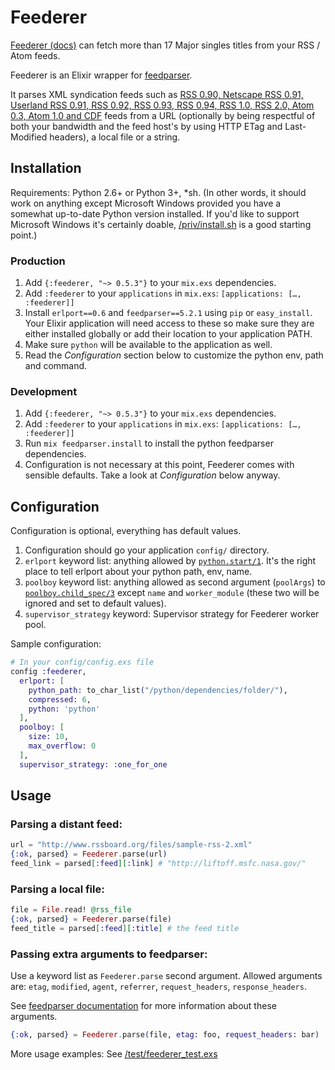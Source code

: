 # Feederer

[Feederer (docs)](https://hexdocs.pm/feederer/) can fetch more than 17 Major
singles titles from your RSS / Atom feeds.

Feederer is an Elixir wrapper for
[feedparser](https://github.com/kurtmckee/feedparser).

It parses XML syndication feeds such as [RSS 0.90, Netscape RSS 0.91, Userland
RSS 0.91, RSS 0.92, RSS 0.93, RSS 0.94, RSS 1.0, RSS 2.0, Atom 0.3, Atom 1.0 and
CDF](https://pythonhosted.org/feedparser/) feeds from a URL (optionally by being
respectful of both your bandwidth and the feed host's by using HTTP ETag and
Last-Modified headers), a local file or a string.

## Installation

Requirements: Python 2.6+ or Python 3+, *sh. (In other words, it should work on
anything except Microsoft Windows provided you have a somewhat up-to-date Python
version installed. If you'd like to support Microsoft Windows it's certainly
doable, [/priv/install.sh](/priv/install.sh) is a good starting point.)

### Production

1. Add `{:feederer, "~> 0.5.3"}` to your `mix.exs` dependencies.
2. Add `:feederer` to your `applications` in `mix.exs`:
`[applications: […, :feederer]]`
3. Install `erlport==0.6` and `feedparser==5.2.1` using `pip` or `easy_install`.
Your Elixir application will need access to these so make sure they are either
installed globally or add their location to your application PATH.
4. Make sure `python` will be available to the application as well.
5. Read the *Configuration* section below to customize the python env, path and
command.

### Development

1. Add `{:feederer, "~> 0.5.3"}` to your `mix.exs` dependencies.
2. Add `:feederer` to your `applications` in `mix.exs`:
`[applications: […, :feederer]]`
3. Run `mix feedparser.install` to install the python feedparser dependencies.
4. Configuration is not necessary at this point, Feederer comes with sensible
defaults. Take a look at *Configuration* below anyway.

## Configuration

Configuration is optional, everything has default values.

1. Configuration should go your application `config/` directory.
2. `erlport` keyword list: anything allowed by
[`python.start/1`](http://erlport.org/docs/python.html#erlang-api). It's the
right place to tell erlport about your python path, env, name.
3. `poolboy` keyword list: anything allowed as second argument (`poolArgs`) to
[`poolboy.child_spec/3`](https://github.com/devinus/poolboy#options) except
`name` and `worker_module` (these two will be ignored and set to default
values).
4. `supervisor_strategy` keyword: Supervisor strategy for Feederer worker pool.

Sample configuration:

```elixir
# In your config/config.exs file
config :feederer,
  erlport: [
    python_path: to_char_list("/python/dependencies/folder/"),
    compressed: 6,
    python: 'python'
  ],
  poolboy: [
    size: 10,
    max_overflow: 0
  ],
  supervisor_strategy: :one_for_one
```

## Usage

### Parsing a distant feed:

```elixir
url = "http://www.rssboard.org/files/sample-rss-2.xml"
{:ok, parsed} = Feederer.parse(url)
feed_link = parsed[:feed][:link] # "http://liftoff.msfc.nasa.gov/"
```

### Parsing a local file:

```elixir
file = File.read! @rss_file
{:ok, parsed} = Feederer.parse(file)
feed_title = parsed[:feed][:title] # the feed title
```

### Passing extra arguments to feedparser:

Use a keyword list as `Feederer.parse` second argument. Allowed arguments are:
`etag`, `modified`, `agent`, `referrer`, `request_headers`,
`response_headers`.

See [feedparser documentation](https://pythonhosted.org/feedparser/) for more
information about these arguments.

```elixir
{:ok, parsed} = Feederer.parse(file, etag: foo, request_headers: bar)
```

More usage examples: See [/test/feederer_test.exs](/test/feederer_test.exs)
